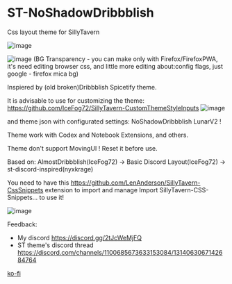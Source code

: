 # ST-NoShadowDribbblish
Css layout theme for SillyTavern 

![image](https://github.com/user-attachments/assets/0693085a-a2d3-4962-a11a-ad7ded485967)

![image](https://github.com/user-attachments/assets/342aac84-d9c7-4c99-ba8f-186ec32672ea)
(BG Transparency - you can make only with Firefox/FirefoxPWA, it's need editing browser css, and little more editing about:config flags, just google - firefox mica bg)

Inspiered by (old broken)Dribbblish Spicetify theme.

It is advisable to use for customizing the theme:
https://github.com/IceFog72/SillyTavern-CustomThemeStyleInputs
![image](https://github.com/user-attachments/assets/94e443a8-e6c3-4e64-b91e-38f384c68b84)

and theme json with configurated settings: NoShadowDribbblish LunarV2 !


Theme work with Codex and Notebook Extensions, and others.

Theme don't support MovingUI ! Reset it before use.

Based on: AlmostDribbblish(IceFog72) -> Basic Discord Layout(IceFog72) -> st-discord-inspired(nyxkrage)

You need to have this https://github.com/LenAnderson/SillyTavern-CssSnippets extension to import and manage Import SillyTavern-CSS-Snippets... to use it!

![image](https://github.com/user-attachments/assets/05d2dfd2-cc48-44c2-a7ff-1d01c036a36f)

Feedback:
- My discord https://discord.gg/2tJcWeMjFQ 
- ST theme's discord thread https://discord.com/channels/1100685673633153084/1314063067142684764

[ko-fi](https://ko-fi.com/icefog72)
